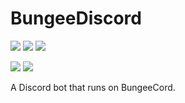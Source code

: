 # BungeeDiscord


[![](https://img.shields.io/spiget/downloads/63414.svg)](https://www.spigotmc.org/resources/bungeediscord.63414/)
[![](https://img.shields.io/bstats/servers/3771.svg)](https://bstats.org/plugin/bungeecord/BungeeDiscord)
[![](https://img.shields.io/bstats/players/3771.svg)](https://bstats.org/plugin/bungeecord/BungeeDiscord)

[![](https://img.shields.io/spiget/tested-versions/63414.svg)](https://www.spigotmc.org/resources/bungeediscord.63414/)
[![](https://img.shields.io/spiget/download-size/63414.svg)](https://www.spigotmc.org/resources/bungeediscord.63414/)

A Discord bot that runs on BungeeCord.
